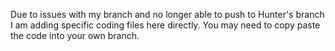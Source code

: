 Due to issues with my branch and no longer able to push to Hunter's branch I am adding specific coding files here directly.
You may need to copy paste the code into your own branch.
